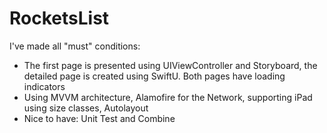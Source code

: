 # RocketsList

I've made all "must" conditions: 
- The first page is presented using UIViewController and Storyboard, the detailed page is created using SwiftU. Both pages have loading indicators
- Using MVVM architecture, Alamofire for the Network, supporting iPad using size classes, Autolayout
- Nice to have: Unit Test and Combine
